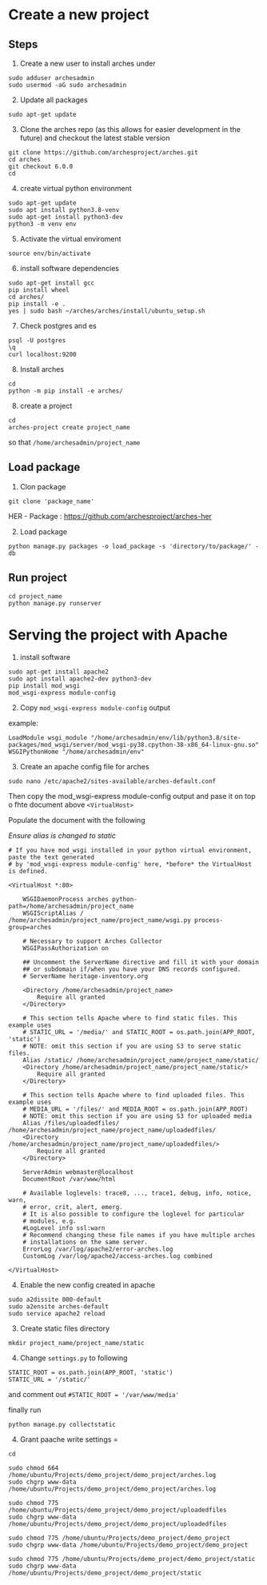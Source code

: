 # Create a new project 

## Steps
1. Create a new user to install arches under 

```
sudo adduser archesadmin
sudo usermod -aG sudo archesadmin
```

2. Update all packages

```
sudo apt-get update
```

3. Clone the arches repo (as this allows for easier development in the future) and checkout the latest stable version
```
git clone https://github.com/archesproject/arches.git
cd arches 
git checkout 6.0.0
cd
```

4.  create virtual python environment 
```
sudo apt-get update
sudo apt install python3.8-venv
sudo apt-get install python3-dev
python3 -m venv env
```

5. Activate the virtual enviroment

```
source env/bin/activate
```

6. install software dependencies 
```
sudo apt-get install gcc
pip install wheel
cd arches/
pip install -e .
yes | sudo bash ~/arches/arches/install/ubuntu_setup.sh
```

7. Check postgres and es
```
psql -U postgres
\q
curl localhost:9200
```
8. Install arches
```
cd
python -m pip install -e arches/
```

8. create a project
```cd
cd
arches-project create project_name
```
so that `/home/archesadmin/project_name`

## Load package

1. Clon package
```
git clone 'package_name' 
```
HER - Package : https://github.com/archesproject/arches-her

2. Load package
```
python manage.py packages -o load_package -s 'directory/to/package/' -db
```


## Run project

```
cd project_name
python manage.py runserver
```

# Serving the project with Apache

1. install software
```
sudo apt-get install apache2
sudo apt install apache2-dev python3-dev
pip install mod_wsgi
mod_wsgi-express module-config
```
2. Copy `mod_wsgi-express module-config` output

example: 
```
LoadModule wsgi_module "/home/archesadmin/env/lib/python3.8/site-packages/mod_wsgi/server/mod_wsgi-py38.cpython-38-x86_64-linux-gnu.so"
WSGIPythonHome "/home/archesadmin/env"
```

3. Create an apache config file for arches

```
sudo nano /etc/apache2/sites-available/arches-default.conf 
```
Then copy the mod_wsgi-express module-config output and pase it on top o fhte document above `<VirtualHost>`

Populate the document with the following

_Ensure alias is changed to static_

```
# If you have mod_wsgi installed in your python virtual environment, paste the text generated
# by 'mod_wsgi-express module-config' here, *before* the VirtualHost is defined.

<VirtualHost *:80>

    WSGIDaemonProcess arches python-path=/home/archesadmin/project_name
    WSGIScriptAlias / /home/archesadmin/project_name/project_name/wsgi.py process-group=arches

    # Necessary to support Arches Collector
    WSGIPassAuthorization on

    ## Uncomment the ServerName directive and fill it with your domain
    ## or subdomain if/when you have your DNS records configured.
    # ServerName heritage-inventory.org

    <Directory /home/archesadmin/project_name>
        Require all granted
    </Directory>

    # This section tells Apache where to find static files. This example uses
    # STATIC_URL = '/media/' and STATIC_ROOT = os.path.join(APP_ROOT, 'static')
    # NOTE: omit this section if you are using S3 to serve static files.
    Alias /static/ /home/archesadmin/project_name/project_name/static/
    <Directory /home/archesadmin/project_name/project_name/static/>
        Require all granted
    </Directory>

    # This section tells Apache where to find uploaded files. This example uses
    # MEDIA_URL = '/files/' and MEDIA_ROOT = os.path.join(APP_ROOT)
    # NOTE: omit this section if you are using S3 for uploaded media
    Alias /files/uploadedfiles/ /home/archesadmin/project_name/project_name/uploadedfiles/
    <Directory /home/archesadmin/project_name/project_name/uploadedfiles/>
        Require all granted
    </Directory>

    ServerAdmin webmaster@localhost
    DocumentRoot /var/www/html

    # Available loglevels: trace8, ..., trace1, debug, info, notice, warn,
    # error, crit, alert, emerg.
    # It is also possible to configure the loglevel for particular
    # modules, e.g.
    #LogLevel info ssl:warn
    # Recommend changing these file names if you have multiple arches
    # installations on the same server.
    ErrorLog /var/log/apache2/error-arches.log
    CustomLog /var/log/apache2/access-arches.log combined

</VirtualHost>
```

4. Enable the new config created in apache
```
sudo a2dissite 000-default
sudo a2ensite arches-default
sudo service apache2 reload
```

3. Create static files directory 
```
mkdir project_name/project_name/static
```

4. Change `settings.py` to following 
```
STATIC_ROOT = os.path.join(APP_ROOT, 'static')
STATIC_URL = '/static/'
```
and comment out `#STATIC_ROOT = '/var/www/media'`


finally run
```
python manage.py collectstatic
```

4. Grant paache write settings =
```
cd
```
```
sudo chmod 664 /home/ubuntu/Projects/demo_project/demo_project/arches.log
sudo chgrp www-data /home/ubuntu/Projects/demo_project/demo_project/arches.log
```
```
sudo chmod 775 /home/ubuntu/Projects/demo_project/demo_project/uploadedfiles
sudo chgrp www-data /home/ubuntu/Projects/demo_project/demo_project/uploadedfiles
```
```
sudo chmod 775 /home/ubuntu/Projects/demo_project/demo_project
sudo chgrp www-data /home/ubuntu/Projects/demo_project/demo_project
```
```
sudo chmod 775 /home/ubuntu/Projects/demo_project/demo_project/static
sudo chgrp www-data /home/ubuntu/Projects/demo_project/demo_project/static
```